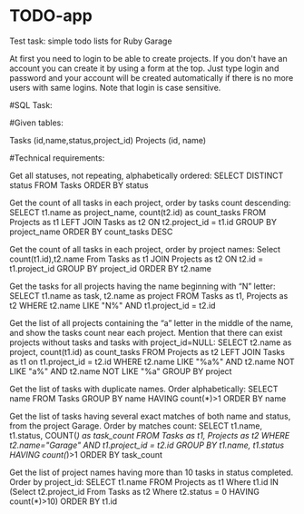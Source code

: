 # TODO-app
Test task: simple todo lists for Ruby Garage

At first you need to login to be able to create projects. If you don't have an account you can create it by using a form at the top. Just type login and password and your account will be created automatically if there is no more users with same logins. Note that login is case sensitive.

#SQL Task:

#Given tables:

Tasks (id,name,status,project_id)
Projects (id, name)

#Technical requirements:

Get all statuses, not repeating, alphabetically ordered:
SELECT DISTINCT status FROM Tasks ORDER BY status

Get the count of all tasks in each project, order by tasks count descending:
SELECT t1.name as project_name, count(t2.id) as count_tasks FROM Projects as t1 LEFT JOIN Tasks as t2 ON t2.project_id = t1.id GROUP BY project_name ORDER BY count_tasks DESC

Get the count of all tasks in each project, order by project names:
Select count(t1.id),t2.name From Tasks as t1 JOIN Projects as t2 ON t2.id = t1.project_id GROUP BY project_id ORDER BY t2.name

Get the tasks for all projects having the name beginning with “N” letter:
SELECT t1.name as task, t2.name as project FROM Tasks as t1, Projects as t2 WHERE t2.name LIKE "N%" AND t1.project_id = t2.id

Get the list of all projects containing the “a” letter in the middle of the name, and show the tasks count near each project. Mention that there can exist projects without tasks and tasks with project_id=NULL:
SELECT t2.name as project, count(t1.id) as count_tasks FROM Projects as t2 LEFT JOIN Tasks as t1 on t1.project_id = t2.id WHERE t2.name LIKE "%a%" AND t2.name NOT LIKE "a%" AND t2.name NOT LIKE "%a" GROUP BY project

Get the list of tasks with duplicate names. Order alphabetically:
SELECT name FROM Tasks GROUP BY name HAVING count(*)>1 ORDER BY name

Get the list of tasks having several exact matches of both name and status, from the project Garage. Order by matches count:
SELECT t1.name, t1.status, COUNT(*) as task_count FROM Tasks as t1, Projects as t2 WHERE t2.name="Garage" AND t1.project_id = t2.id GROUP BY t1.name, t1.status HAVING count(*)>1 ORDER BY task_count

Get the list of project names having more than 10 tasks in status completed. Order by project_id:
SELECT t1.name FROM Projects as t1 Where t1.id IN (Select t2.project_id From Tasks as t2 Where t2.status = 0 HAVING count(*)>10) ORDER BY t1.id